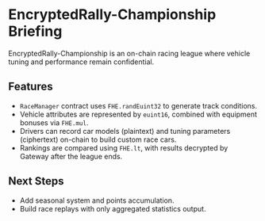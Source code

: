 # EncryptedRally-Championship Briefing

EncryptedRally-Championship is an on-chain racing league where vehicle tuning and performance remain confidential.

## Features
- `RaceManager` contract uses `FHE.randEuint32` to generate track conditions.
- Vehicle attributes are represented by `euint16`, combined with equipment bonuses via `FHE.mul`.
- Drivers can record car models (plaintext) and tuning parameters (ciphertext) on-chain to build custom race cars.
- Rankings are compared using `FHE.lt`, with results decrypted by Gateway after the league ends.

## Next Steps
- Add seasonal system and points accumulation.
- Build race replays with only aggregated statistics output.
